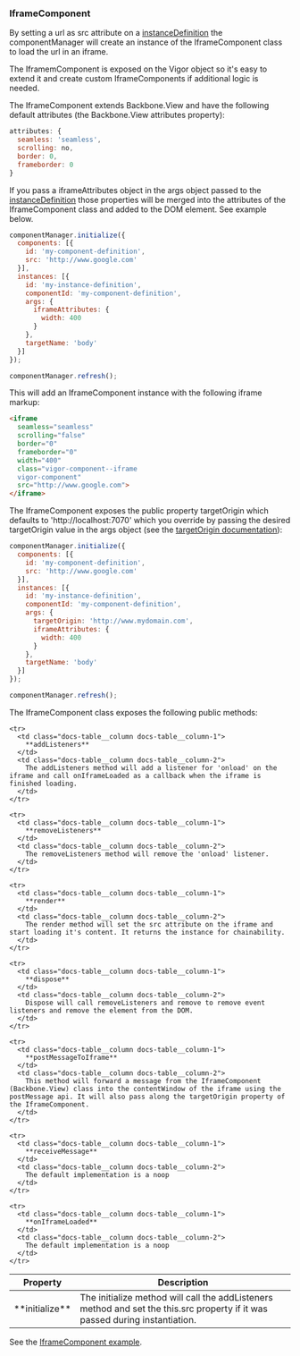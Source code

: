 ### <a name="iframe-component"></a> IframeComponent

By setting a url as src attribute on a [instanceDefinition](#instance-definitions) the componentManager will create an instance of the IframeComponent class to load the url in an iframe.

The IframemComponent is exposed on the Vigor object so it's easy to extend it and create custom IframeComponents if additional logic is needed.

The IframeComponent extends Backbone.View and have the following default attributes (the Backbone.View attributes property):

```javascript
attributes: {
  seamless: 'seamless',
  scrolling: no,
  border: 0,
  frameborder: 0
}
```

If you pass a iframeAttributes object in the args object passed to the [instanceDefinition](#instance-definitions) those properties will be merged into the attributes of the IframeComponent class and added to the DOM element. See example below.

```javascript
componentManager.initialize({
  components: [{
    id: 'my-component-definition',
    src: 'http://www.google.com'
  }],
  instances: [{
    id: 'my-instance-definition',
    componentId: 'my-component-definition',
    args: {
      iframeAttributes: {
        width: 400
      }
    },
    targetName: 'body'
  }]
});

componentManager.refresh();
```

This will add an IframeComponent instance with the following iframe markup:

```html
<iframe
  seamless="seamless"
  scrolling="false"
  border="0"
  frameborder="0"
  width="400"
  class="vigor-component--iframe
  vigor-component"
  src="http://www.google.com">
</iframe>
```

The IframeComponent exposes the public property targetOrigin which defaults to 'http://localhost:7070' which you override by passing the desired targetOrigin value in the args object (see the [targetOrigin documentation](https://developer.mozilla.org/en-US/docs/Web/API/Window/postMessage)):

```javascript
componentManager.initialize({
  components: [{
    id: 'my-component-definition',
    src: 'http://www.google.com'
  }],
  instances: [{
    id: 'my-instance-definition',
    componentId: 'my-component-definition',
    args: {
      targetOrigin: 'http://www.mydomain.com',
      iframeAttributes: {
        width: 400
      }
    },
    targetName: 'body'
  }]
});

componentManager.refresh();
```

The IframeComponent class exposes the following public methods:

<table class="docs-table">
  <thead>
    <tr>
      <th class="docs-table__column docs-table__column-1">Property</th>
      <th class="docs-table__column docs-table__column-2">Description</th>
    </tr>
  </thead>
  <tbody>
    <tr>
      <td class="docs-table__column docs-table__column-1">
        **initialize**
      </td>
      <td class="docs-table__column docs-table__column-2">
        The initialize method will call the addListeners method and set the this.src property if it was passed during instantiation.
      </td>
    </tr>

    <tr>
      <td class="docs-table__column docs-table__column-1">
        **addListeners**
      </td>
      <td class="docs-table__column docs-table__column-2">
        The addListeners method will add a listener for 'onload' on the iframe and call onIframeLoaded as a callback when the iframe is finished loading.
      </td>
    </tr>

    <tr>
      <td class="docs-table__column docs-table__column-1">
        **removeListeners**
      </td>
      <td class="docs-table__column docs-table__column-2">
        The removeListeners method will remove the 'onload' listener.
      </td>
    </tr>

    <tr>
      <td class="docs-table__column docs-table__column-1">
        **render**
      </td>
      <td class="docs-table__column docs-table__column-2">
        The render method will set the src attribute on the iframe and start loading it's content. It returns the instance for chainability.
      </td>
    </tr>

    <tr>
      <td class="docs-table__column docs-table__column-1">
        **dispose**
      </td>
      <td class="docs-table__column docs-table__column-2">
        Dispose will call removeListeners and remove to remove event listeners and remove the element from the DOM.
      </td>
    </tr>

    <tr>
      <td class="docs-table__column docs-table__column-1">
        **postMessageToIframe**
      </td>
      <td class="docs-table__column docs-table__column-2">
        This method will forward a message from the IframeComponent (Backbone.View) class into the contentWindow of the iframe using the postMessage api. It will also pass along the targetOrigin property of the IframeComponent.
      </td>
    </tr>

    <tr>
      <td class="docs-table__column docs-table__column-1">
        **receiveMessage**
      </td>
      <td class="docs-table__column docs-table__column-2">
        The default implementation is a noop
      </td>
    </tr>

    <tr>
      <td class="docs-table__column docs-table__column-1">
        **onIframeLoaded**
      </td>
      <td class="docs-table__column docs-table__column-2">
        The default implementation is a noop
      </td>
    </tr>
  </tbody>
</table>

See the [IframeComponent example](/examples/iframe-components/).